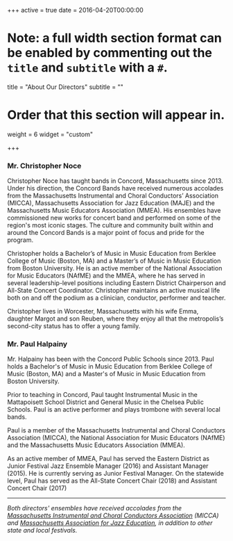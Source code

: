 +++
active = true
date = 2016-04-20T00:00:00

# Note: a full width section format can be enabled by commenting out the `title` and `subtitle` with a `#`.
title = "About Our Directors"
subtitle = ""

# Order that this section will appear in.
weight = 6
widget = "custom"

+++

### Mr. Christopher Noce

Christopher Noce has taught bands in Concord, Massachusetts since 2013. Under his direction, the Concord Bands have received numerous accolades from the Massachusetts Instrumental and Choral Conductors’ Association (MICCA), Massachusetts Association for Jazz Education (MAJE) and the Massachusetts Music Educators Association (MMEA). His ensembles have commissioned new works for concert band and performed on some of the region's most iconic stages. The culture and community built within and around the Concord Bands is a major point of focus and pride for the program.

Christopher holds a Bachelor’s of Music in Music Education from Berklee College of Music (Boston, MA) and a Master’s of Music in Music Education from Boston University. He is an active member of the National Association for Music Educators (NAfME) and the MMEA, where he has served in several leadership-level positions including Eastern District Chairperson and All-State Concert Coordinator. Christopher maintains an active musical life both on and off the podium as a clinician, conductor, performer and teacher.

Christopher lives in Worcester, Massachusetts with his wife Emma, daughter Margot and son Reuben, where they enjoy all that the metropolis’s second-city status has to offer a young family.

### Mr. Paul Halpainy

Mr. Halpainy has been with the Concord Public Schools since 2013. Paul holds a Bachelor's of Music in Music Education from Berklee College of Music (Boston, MA) and a Master's of Music in Music Education from Boston University.

Prior to teaching in Concord, Paul taught Instrumental Music in the Mattapoisett School District and General Music in the Chelsea Public Schools. Paul is an active performer and plays trombone with several local bands.

Paul is a member of the Massachusetts Instrumental and Choral Conductors Association (MICCA), the National Association for Music Educators (NAfME) and the Massachusetts Music Educators Association (MMEA).

As an active member of MMEA, Paul has served the Eastern District as Junior Festival Jazz Ensemble Manager (2016) and Assistant Manager (2015). He is currently serving as Junior Festival Manager. On the statewide level, Paul has served as the All-State Concert Chair (2018) and Assistant Concert Chair (2017)

----

*Both directors' ensembles have received accolades from the [Massachusetts Instrumental and Choral Conductors Association](http://www.miccamusic.org) (MICCA) and [Massachusetts Association for Jazz Education](http://www.majazzed.org), in addition to other state and local festivals.*